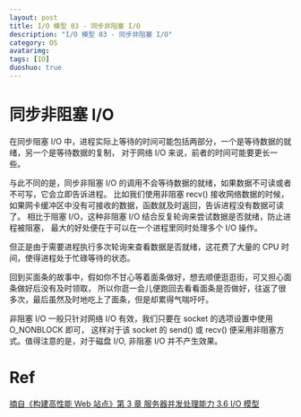 ```yaml
---
layout: post
title: I/O 模型 03 - 同步非阻塞 I/O
description: "I/O 模型 03 - 同步非阻塞 I/O"
category: OS
avatarimg:
tags: [IO]
duoshuo: true
---
```


# 同步非阻塞 I/O

在同步阻塞 I/O 中，进程实际上等待的时间可能包括两部分，一个是等待数据的就绪，另一个是等待数据的复制，
对于网络 I/O 来说，前者的时间可能要更长一些。

与此不同的是，同步非阻塞 I/O 的调用不会等待数据的就绪，如果数据不可读或者不可写，它会立即告诉进程。
比如我们使用非阻塞 recv() 接收网络数据的时候，如果网卡缓冲区中没有可接收的数据，函数就及时返回，告诉进程没有数据可读了。
相比于阻塞 I/O，这种非阻塞 I/O 结合反复轮询来尝试数据是否就绪，防止进程被阻塞，
最大的好处便在于可以在一个进程里同时处理多个 I/O 操作。

但正是由于需要进程执行多次轮询来查看数据是否就绪，这花费了大量的 CPU 时间，使得进程处于忙碌等待的状态。

回到买面条的故事中，假如你不甘心等着面条做好，想去顺便逛逛街，可又担心面条做好后没有及时领取，
所以你逛一会儿便跑回去看看面条是否做好，往返了很多次，最后虽然及时地吃上了面条，但是却累得气喘吁吁。

非阻塞 I/O 一般只针对网络 I/O 有效，我们只要在 socket 的选项设置中使用 O_NONBLOCK 即可，
这样对于该 socket 的 send() 或 recv() 便采用非阻塞方式。值得注意的是，对于磁盘 I/O, 非阻塞 I/O 并不产生效果。

# Ref
[摘自《构建高性能 Web 站点》第 3 章 服务器并发处理能力 3.6 I/O 模型](https://book.douban.com/subject/3924175/)  
